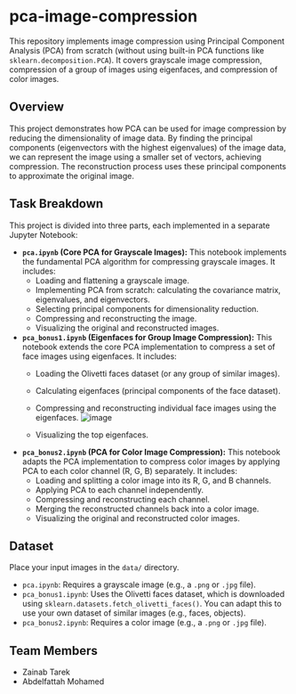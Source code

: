 # pca-image-compression

This repository implements image compression using Principal Component Analysis (PCA) from scratch (without using built-in PCA functions like `sklearn.decomposition.PCA`). It covers grayscale image compression, compression of a group of images using eigenfaces, and compression of color images.

## Overview

This project demonstrates how PCA can be used for image compression by reducing the dimensionality of image data. By finding the principal components (eigenvectors with the highest eigenvalues) of the image data, we can represent the image using a smaller set of vectors, achieving compression. The reconstruction process uses these principal components to approximate the original image.

## Task Breakdown

This project is divided into three parts, each implemented in a separate Jupyter Notebook:

*   **`pca.ipynb` (Core PCA for Grayscale Images):** This notebook implements the fundamental PCA algorithm for compressing grayscale images. It includes:
    *   Loading and flattening a grayscale image.
    *   Implementing PCA from scratch: calculating the covariance matrix, eigenvalues, and eigenvectors.
    *   Selecting principal components for dimensionality reduction.
    *   Compressing and reconstructing the image.
    *   Visualizing the original and reconstructed images.
*   **`pca_bonus1.ipynb` (Eigenfaces for Group Image Compression):** This notebook extends the core PCA implementation to compress a set of face images using eigenfaces. It includes:
    *   Loading the Olivetti faces dataset (or any group of similar images).
    *   Calculating eigenfaces (principal components of the face dataset).
    *   Compressing and reconstructing individual face images using the eigenfaces.
    ![image](https://github.com/user-attachments/assets/4ef2503b-76b1-45bc-b0cf-ae4648c2dead)
   
    *   Visualizing the top eigenfaces.
*   **`pca_bonus2.ipynb` (PCA for Color Image Compression):** This notebook adapts the PCA implementation to compress color images by applying PCA to each color channel (R, G, B) separately. It includes:
    *   Loading and splitting a color image into its R, G, and B channels.
    *   Applying PCA to each channel independently.
    *   Compressing and reconstructing each channel.
    *   Merging the reconstructed channels back into a color image.
    *   Visualizing the original and reconstructed color images.

## Dataset

Place your input images in the `data/` directory.

*   `pca.ipynb`: Requires a grayscale image (e.g., a `.png` or `.jpg` file).
*   `pca_bonus1.ipynb`: Uses the Olivetti faces dataset, which is downloaded using `sklearn.datasets.fetch_olivetti_faces()`. You can adapt this to use your own dataset of similar images (e.g., faces, objects).
*   `pca_bonus2.ipynb`: Requires a color image (e.g., a `.png` or `.jpg` file).


## Team Members

*   Zainab Tarek
*   Abdelfattah Mohamed

